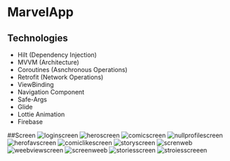 # MarvelApp

## Technologies
- Hilt (Dependency Injection)
- MVVM (Architecture)
- Coroutines (Asnchronous Operations)
- Retrofit (Network Operations)
- ViewBinding
- Navigation Component
- Safe-Args
- Glide
- Lottie Animation
- Firebase

##Screen
![loginscreen](https://user-images.githubusercontent.com/109890557/212642162-e6c225ea-12fe-4cd1-bef8-5d89331c4247.jpg)
![heroscreen](https://user-images.githubusercontent.com/109890557/212642183-bff361aa-c62e-46bb-8470-311548fe5d38.jpg)
![comicscreen](https://user-images.githubusercontent.com/109890557/212642201-417e62a5-bc91-409b-813b-6dd1bd1056de.jpg)
![nullprofilescreen](https://user-images.githubusercontent.com/109890557/212642224-b40c9e4d-892f-4b19-857b-fa87707687f5.jpg)
![herofavscreen](https://user-images.githubusercontent.com/109890557/212642270-1f819e98-e5ab-442c-b543-996845cd0a8f.jpg)
![comiclikescreen](https://user-images.githubusercontent.com/109890557/212642280-49d9f032-4774-4db0-b67b-fb296e0d59cc.jpg)
![storyscreen](https://user-images.githubusercontent.com/109890557/212642324-410a04b0-e328-4389-a702-b04de3f317f3.jpg)
![screnweb](https://user-images.githubusercontent.com/109890557/212642435-3d2a12e8-f583-4eaf-8189-aaef8b4ae4f9.jpg)
![weebviewscreen](https://user-images.githubusercontent.com/109890557/212642474-75e76e1d-0b12-45c2-839f-714a2462d66d.jpg)
![screenweeb](https://user-images.githubusercontent.com/109890557/212642506-065d141a-eeec-4dbd-b457-096c1598b58c.jpg)
![storiesscreen](https://user-images.githubusercontent.com/109890557/212642515-a9b3ddac-fcf3-4c7d-a26a-0db645468412.jpg)
![stroiesscreeen](https://user-images.githubusercontent.com/109890557/212642524-0fa23974-74c6-4be5-9a9c-72a8bd70017d.jpg)
